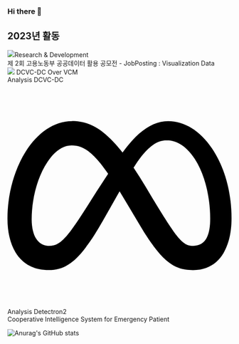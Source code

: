 ### Hi there 👋

<!--
**jsk0910/jsk0910** is a ✨ _special_ ✨ repository because its `README.md` (this file) appears on your GitHub profile.

Here are some ideas to get you started:

- 🔭 I’m currently working on ...
- 🌱 I’m currently learning ...
- 👯 I’m looking to collaborate on ...
- 🤔 I’m looking for help with ...
- 💬 Ask me about ...
- 📫 How to reach me: ...
- 😄 Pronouns: ...
- ⚡ Fun fact: ...
-->

2023년 활동 
--
<a href="버튼을 눌렀을 때 이동할 링크" target="_blank"><img src="https://img.shields.io/badge/000000?style=flat-square&logo=github&logoColor=000000"/></a>Research & Development  
제 2회 고용노동부 공공데이터 활용 공모전 - JobPosting : Visualization Data  
<a href="https://github.com/jsk0910/DCVC" target="_blank"><img src="https://img.shields.io/badge/000000?style=flat-square&logo=microsoft&logoColor=000000"/></a> DCVC-DC Over VCM  
Analysis DCVC-DC  
<svg role="img" viewBox="0 0 24 24" xmlns="http://www.w3.org/2000/svg"><title>Meta</title><path d="M6.915 4.03c-1.968 0-3.683 1.28-4.871 3.113C.704 9.208 0 11.883 0 14.449c0 .706.07 1.369.21 1.973a6.624 6.624 0 0 0 .265.86 5.297 5.297 0 0 0 .371.761c.696 1.159 1.818 1.927 3.593 1.927 1.497 0 2.633-.671 3.965-2.444.76-1.012 1.144-1.626 2.663-4.32l.756-1.339.186-.325c.061.1.121.196.183.3l2.152 3.595c.724 1.21 1.665 2.556 2.47 3.314 1.046.987 1.992 1.22 3.06 1.22 1.075 0 1.876-.355 2.455-.843a3.743 3.743 0 0 0 .81-.973c.542-.939.861-2.127.861-3.745 0-2.72-.681-5.357-2.084-7.45-1.282-1.912-2.957-2.93-4.716-2.93-1.047 0-2.088.467-3.053 1.308-.652.57-1.257 1.29-1.82 2.05-.69-.875-1.335-1.547-1.958-2.056-1.182-.966-2.315-1.303-3.454-1.303zm10.16 2.053c1.147 0 2.188.758 2.992 1.999 1.132 1.748 1.647 4.195 1.647 6.4 0 1.548-.368 2.9-1.839 2.9-.58 0-1.027-.23-1.664-1.004-.496-.601-1.343-1.878-2.832-4.358l-.617-1.028a44.908 44.908 0 0 0-1.255-1.98c.07-.109.141-.224.211-.327 1.12-1.667 2.118-2.602 3.358-2.602zm-10.201.553c1.265 0 2.058.791 2.675 1.446.307.327.737.871 1.234 1.579l-1.02 1.566c-.757 1.163-1.882 3.017-2.837 4.338-1.191 1.649-1.81 1.817-2.486 1.817-.524 0-1.038-.237-1.383-.794-.263-.426-.464-1.13-.464-2.046 0-2.221.63-4.535 1.66-6.088.454-.687.964-1.226 1.533-1.533a2.264 2.264 0 0 1 1.088-.285z"/></svg> Analysis Detectron2  
Cooperative Intelligence System for Emergency Patient

![Anurag's GitHub stats](https://github-readme-stats.vercel.app/api?username=jsk0910&show_icons=true&theme=vue)
